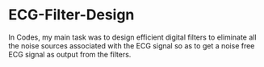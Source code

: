 # ECG-Filter-Design
In Codes, my main task was to design efficient digital filters to eliminate all the noise sources associated with the ECG signal so as to get a noise free ECG signal as output from the filters.
